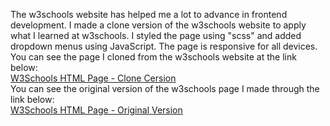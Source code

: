 The w3schools website has helped me a lot to advance in frontend development. I made a clone version of the w3schools website to apply what I learned at w3schools. I styled the page using "scss" and added dropdown menus using JavaScript. The page is responsive for all devices. You can see the page I cloned from the w3schools website at the link below:<br>
<a href="https://pashaskerov21.github.io/w3schools/index.html">W3Schools HTML Page - Clone Cersion</a><br>
You can see the original version of the w3schools page I made through the link below:<br>
<a href="https://www.w3schools.com/html/default.asp">W3Schools HTML Page - Original Version</a>

